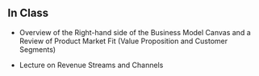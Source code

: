 ## In Class

* Overview of the Right-hand side of the Business Model Canvas and a Review of Product Market Fit (Value Proposition and Customer Segments)

* Lecture on Revenue Streams and Channels